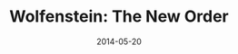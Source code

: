 ---
layout: album
date: 2014-05-20
title: "Wolfenstein: The New Order"
developer: MachineGames
card-image: 0
card-offset: 0
banner-image: 0
banner-offset: 0
---